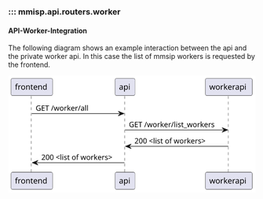 ### ::: mmisp.api.routers.worker

#### API-Worker-Integration

The following diagram shows an example interaction between the api and the private worker api. In this case the list of mmsip workers is requested by the frontend.

![Example Integration](../diagrams/api-workermanagement.svg)

